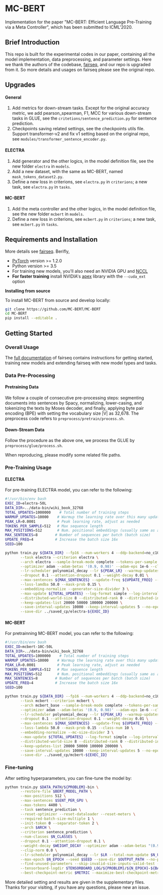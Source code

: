 # MC-BERT

Implementation for the paper "MC-BERT: Efficient Language Pre-Training via a Meta Controller",  which has been submitted to ICML'2020.

## Brief Introduction
This repo is built for the experimental codes in our paper, containing all the model implementation, data preprocessing, and parameter settings. Here we thank the authors of the codebase, [fairseq](https://github.com/pytorch/fairseq), and our repo is upgraded from it. So more details and usages on fairseq please see the original repo.

## Upgrades

#### General
1. Add metrics for down-stream tasks. Except for the original accuracy metric, we add pearson_spearman, F1, MCC for various down-stream tasks in GLUE, see the `critetions/sentence_prediction.py` for sentence prediction.
2. Checkpoints saving related settings, see the checkpoints utils file. Support transformer-v2 and fix v1 setting based on the original repo, see `modules/transformer_sentence_encoder.py`.

#### ELECTRA
1. Add generator and the other logics, in the model definition file, see the new folder `electra` in `models`.
2. Add a new dataset, with the same as MC-BERT, named `mask_tokens_dataset2.py`.
3. Define a new loss in criterions, see `electra.py` in `criterions`; a new task, see `electra.py` in `tasks`.

#### MC-BERT
1. Add the meta controller and the other logics, in the model definition file, see the new folder `mcbert` in `models`.
2. Define a new loss in criterions, see `mcbert.py` in `criterions`;  a new task, see `mcbert.py` in `tasks`.

## Requirements and Installation

More details see [fairseq](https://github.com/pytorch/fairseq). Berifly,

* [PyTorch](http://pytorch.org/) version >= 1.2.0
* Python version >= 3.5
* For training new models, you'll also need an NVIDIA GPU and [NCCL](https://github.com/NVIDIA/nccl)
* **For faster training** install NVIDIA's [apex](https://github.com/NVIDIA/apex) library with the `--cuda_ext` option

**Installing from source**

To install MC-BERT from source and develop locally:
```bash
git clone https://github.com/MC-BERT/MC-BERT
cd MC-BERT
pip install --editable .
```

## Getting Started

### Overall Usage
The [full documentation](https://fairseq.readthedocs.io/) of fairseq contains instructions for getting started, training new models and extending fairseq with new model types and tasks.

### Data Pre-Processing

#### Pretraining Data
We follow a couple of consecutive pre-processing steps: segmenting documents into sentences by Spacy, normalizing, lower-casing, and tokenizing the texts by Moses decoder, and finally, applying byte pair encoding (BPE) with setting the vocabulary size |V| as 32,678. The preprocess code refers to `preprocess/pretrain/process.sh`.

#### Down-Stream Data
Follow the procedure as the above one, we process the GLUE by `preprocess/glue/process.sh`.

When reproducing, please modify some related file paths.

### Pre-Training Usage

#### ELECTRA
For pre-training ELECTRA model, you can refer to the following:
```bash
#!/usr/bin/env bash
EXEC_ID=electra-50L
DATA_DIR=../data-bin/wiki_book_32768
TOTAL_UPDATES=1000000    # Total number of training steps
WARMUP_UPDATES=10000    # Warmup the learning rate over this many updates
PEAK_LR=0.0001          # Peak learning rate, adjust as needed
TOKENS_PER_SAMPLE=512   # Max sequence length
MAX_POSITIONS=512       # Num. positional embeddings (usually same as above)
MAX_SENTENCES=8        # Number of sequences per batch (batch size)
UPDATE_FREQ=4          # Increase the batch size 16x
SEED=100

python train.py ${DATA_DIR} --fp16 --num-workers 4 --ddp-backend=no_c10d \
       --task electra --criterion electra \
       --arch electra --sample-break-mode complete --tokens-per-sample ${TOKENS_PER_SAMPLE} \
       --optimizer adam --adam-betas '(0.9, 0.98)' --adam-eps 1e-6 --clip-norm 0.0 \
       --lr-scheduler polynomial_decay --lr ${PEAK_LR} --warmup-updates ${WARMUP_UPDATES} --total-num-update ${TOTAL_UPDATES} \
       --dropout 0.1 --attention-dropout 0.1 --weight-decay 0.01 \
       --max-sentences ${MAX_SENTENCES} --update-freq ${UPDATE_FREQ} --seed ${SEED} \
       --loss-lamdba 50.0 --mask-prob 0.15 \
       --embedding-normalize --generator-size-divider 3 \
       --max-update ${TOTAL_UPDATES} --log-format simple --log-interval 100 --tensorboard-logdir ../tsb_log/electra-${EXEC_ID} \
       --distributed-world-size 8 --distributed-rank 0 --distributed-init-method "tcp://xxx.xxx.xxx.xxx:8080" \
       --keep-updates-list 20000 50000 100000 200000 \
       --save-interval-updates 10000 --keep-interval-updates 5 --no-epoch-checkpoints --skip-invalid-size-inputs-valid-test \
       --save-dir ../saved_cp/electra-${EXEC_ID}
```
#### MC-BERT
For pretrainning MC-BERT model, you can refer to the following:
```bash
#!/usr/bin/env bash
EXEC_ID=mcbert-10C-50L
DATA_DIR=../data-bin/wiki_book_32768
TOTAL_UPDATES=1000000    # Total number of training steps
WARMUP_UPDATES=10000    # Warmup the learning rate over this many updates
PEAK_LR=0.0001          # Peak learning rate, adjust as needed
TOKENS_PER_SAMPLE=512   # Max sequence length
MAX_POSITIONS=512       # Num. positional embeddings (usually same as above)
MAX_SENTENCES=8        # Number of sequences per batch (batch size)
UPDATE_FREQ=4          # Increase the batch size 16x
SEED=100

python train.py ${DATA_DIR} --fp16 --num-workers 4 --ddp-backend=no_c10d \
       --task mcbert --criterion mcbert \
       --arch mcbert_base --sample-break-mode complete --tokens-per-sample ${TOKENS_PER_SAMPLE} \
       --optimizer adam --adam-betas '(0.9, 0.98)' --adam-eps 1e-6 --clip-norm 0.0 \
       --lr-scheduler polynomial_decay --lr ${PEAK_LR} --warmup-updates ${WARMUP_UPDATES} --total-num-update ${TOTAL_UPDATES} \
       --dropout 0.1 --attention-dropout 0.1 --weight-decay 0.01 \
       --max-sentences ${MAX_SENTENCES} --update-freq ${UPDATE_FREQ} --seed ${SEED} \
       --loss-lambda 50.0 --mask-prob 0.15 --class-num 10 \
       --embedding-normalize --mc-size-divider 3 \
       --max-update ${TOTAL_UPDATES} --log-format simple --log-interval 100 --tensorboard-logdir ../tsb_log/mcbert-${EXEC_ID} \
       --distributed-world-size 8 --distributed-rank 0 --distributed-init-method "tcp://xxx.xxx.xxx.xxx:8080" \
       --keep-updates-list 20000 50000 100000 200000 \
       --save-interval-updates 10000 --keep-interval-updates 5 --no-epoch-checkpoints --skip-invalid-size-inputs-valid-test \
       --save-dir ../saved_cp/mcbert-${EXEC_ID}
```

### Fine-tuning
After setting hyperparameters, you can fine-tune the model by:

```bash
python train.py $DATA_PATH/${PROBLEM}-bin \
       --restore-file $BERT_MODEL_PATH \
       --max-positions 512 \
       --max-sentences $SENT_PER_GPU \
       --max-tokens 4400 \
       --task sentence_prediction \
       --reset-optimizer --reset-dataloader --reset-meters \
       --required-batch-size-multiple 1 \
       --init-token 0 --separator-token 2 \
       --arch $ARCH \
       --criterion sentence_prediction \
       --num-classes $N_CLASSES \
       --dropout 0.1 --attention-dropout 0.1 \
       --weight-decay $WEIGHT_DECAY --optimizer adam --adam-betas "(0.9, 0.98)" --adam-eps 1e-06 \
       --clip-norm 0.0 \
       --lr-scheduler polynomial_decay --lr $LR --total-num-update $N_UPDATES --warmup-updates $WARMUP_UPDATES\
       --max-epoch $N_EPOCH --seed $SEED --save-dir $OUTPUT_PATH --no-progress-bar --log-interval 100 --no-epoch-checkpoints --no-last-checkpoints --no-best-checkpoints \
       --find-unused-parameters --skip-invalid-size-inputs-valid-test --truncate-sequence --embedding-normalize \
       --tensorboard-logdir $TENSORBOARD_LOG/${PROBLEM}/${N_EPOCH}-${BATCH_SZ}-${LR}-${WEIGHT_DECAY}-$SEED \
       --best-checkpoint-metric $METRIC --maximize-best-checkpoint-metric
```

More detailed setting and results are given in the supplementary files. Thanks for your visiting, if you have any questions, please new an issue.
